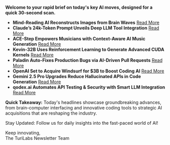 <p><strong>Welcome to your rapid brief on today's key AI moves, designed for a quick 30-second scan.</strong></p>
<ul>
<li><strong>Mind-Reading AI Reconstructs Images from Brain Waves</strong> <a href="https://www.newscientist.com/article/2438107-mind-reading-ai-recreates-what-youre-looking-at-with-amazing-accuracy/">Read More</a></li>
<li><strong>Claude’s 24k-Token Prompt Unveils Deep LLM Tool Integration</strong> <a href="https://github.com/asgeirtj/system_prompts_leaks/blob/main/claude.txt">Read More</a></li>
<li><strong>ACE-Step Empowers Musicians with Context-Aware AI Music Generation</strong> <a href="https://github.com/ace-step/ACE-Step">Read More</a></li>
<li><strong>Kevin-32B Uses Reinforcement Learning to Generate Advanced CUDA Kernels</strong> <a href="https://cognition.ai/blog/kevin-32b">Read More</a></li>
<li><strong>Paladin Auto-Fixes Production Bugs via AI-Driven Pull Requests</strong> <a href="#">Read More</a></li>
<li><strong>OpenAI Set to Acquire Windsurf for $3B to Boost Coding AI</strong> <a href="https://www.bloomberg.com/news/articles/2025-05-06/openai-reaches-agreement-to-buy-startup-windsurf-for-3-billion">Read More</a></li>
<li><strong>Gemini 2.5 Pro Upgrades Reduce Hallucinated APIs in Code Generation</strong> <a href="https://developers.googleblog.com/en/gemini-2-5-pro-io-improved-coding-performance/">Read More</a></li>
<li><strong>qodex.ai Automates API Testing &amp; Security with Smart LLM Integration</strong> <a href="https://qodex.ai/">Read More</a></li>
</ul>
<p><strong>Quick Takeaway:</strong> Today's headlines showcase groundbreaking advances, from brain-computer interfacing and innovative coding tools to strategic AI acquisitions that are reshaping the industry.</p>
<p>Stay Updated: Follow us for daily insights into the fast-paced world of AI! </p>
<p>Keep innovating,<br />
The TuriLabs Newsletter Team</p>